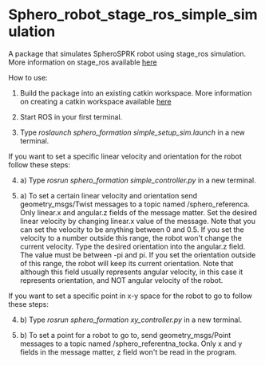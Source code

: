 # Sphero_robot_stage_ros_simple_simulation

A package that simulates SpheroSPRK robot using stage_ros simulation. More information on stage_ros available [here](http://wiki.ros.org/stage_ros)

How to use:

1. Build the package into an existing catkin workspace. More information on creating a catkin workspace available [here](http://wiki.ros.org/catkin/Tutorials/create_a_workspace)

2. Start ROS in your first terminal.

3. Type _roslaunch sphero_formation simple_setup_sim.launch_ in a new terminal.

If you want to set a specific linear velocity and orientation for the robot follow these steps:

4. a) Type _rosrun sphero_formation simple_controller.py_ in a new terminal.

5. a) To set a certain linear velocity and orientation send geometry_msgs/Twist messages to a topic named /sphero_referenca.
Only linear.x and angular.z fields of the message matter. Set the desired linear velocity by changing linear.x value of the message.
Note that you can set the velocity to be anything between 0 and 0.5. If you set the velocity to a number outside this range, the robot won't
change the current velocity. Type the desired orientation into the angular.z field. The value must be between -pi and pi. If you set the orientation
outside of this range, the robot will keep its current orientation. Note that although this field usually represents angular velocity,
in this case it represents orientation, and NOT angular velocity of the robot.

If you want to set a specific point in x-y space for the robot to go to follow these steps:

4. b) Type _rosrun sphero_formation xy_controller.py_ in a new terminal.

5. b) To set a point for a robot to go to, send geometry_msgs/Point messages to a topic named /sphero_referentna_tocka.
Only x and y fields in the message matter, z field won't be read in the program.
